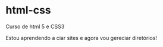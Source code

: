 # html-css
 Curso de html 5 e CSS3

Estou aprendendo a ciar sites e agora vou gereciar diretórios!


